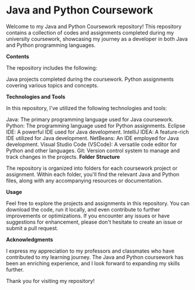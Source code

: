 # Java and Python Coursework
Welcome to my Java and Python Coursework repository! This repository contains a collection of codes and assignments completed during my university coursework, showcasing my journey as a developer in both Java and Python programming languages.

**Contents**

The repository includes the following:

Java projects completed during the coursework.
Python assignments covering various topics and concepts.

**Technologies and Tools**

In this repository, I've utilized the following technologies and tools:

Java: The primary programming language used for Java coursework.
Python: The programming language used for Python assignments.
Eclipse IDE: A powerful IDE used for Java development.
IntelliJ IDEA: A feature-rich IDE utilized for Java development.
NetBeans: An IDE employed for Java development.
Visual Studio Code (VSCode): A versatile code editor for Python and other languages.
Git: Version control system to manage and track changes in the projects.
**Folder Structure**

The repository is organized into folders for each coursework project or assignment. Within each folder, you'll find the relevant Java and Python files, along with any accompanying resources or documentation.

**Usage**

Feel free to explore the projects and assignments in this repository. You can download the code, run it locally, and even contribute to further improvements or optimizations. If you encounter any issues or have suggestions for enhancement, please don't hesitate to create an issue or submit a pull request.

**Acknowledgments**

I express my appreciation to my professors and classmates who have contributed to my learning journey. The Java and Python coursework has been an enriching experience, and I look forward to expanding my skills further.

Thank you for visiting my repository!
